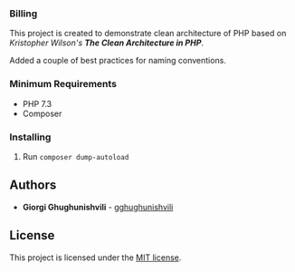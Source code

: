 ### Billing
This project is created to demonstrate clean architecture of PHP
based on <em> <quote>Kristopher Wilson's</quoute> <strong>The Clean Architecture in PHP</strong></em>.

Added a couple of best practices for naming conventions.

### Minimum Requirements
- PHP 7.3 
- Composer

### Installing
1. Run `composer dump-autoload`

## Authors

* **Giorgi Ghughunishvili** - [gghughunishvili](https://github.com/gghughunishvili)

## License

This project is licensed under the [MIT license](https://opensource.org/licenses/MIT).